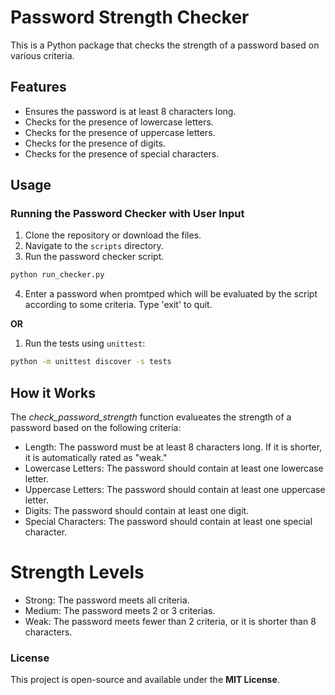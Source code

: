 # Password Strength Checker

This is a Python package that checks the strength of a password based on various criteria.

## Features

- Ensures the password is at least 8 characters long.
- Checks for the presence of lowercase letters.
- Checks for the presence of uppercase letters.
- Checks for the presence of digits.
- Checks for the presence of special characters.

## Usage

### Running the Password Checker with User Input

1. Clone the repository or download the files.
2. Navigate to the `scripts` directory.
3. Run the password checker script.

```bash
python run_checker.py
```

4. Enter a password when promtped which will be evaluated by the script according to some criteria. Type 'exit' to quit.

**OR**

1. Run the tests using `unittest`:

```bash
python -m unittest discover -s tests
```

## How it Works

The _check_password_strength_ function evalueates the strength of a password based on the following criteria:

- Length: The password must be at least 8 characters long. If it is shorter, it is automatically rated as "weak."
- Lowercase Letters: The password should contain at least one lowercase letter.
- Uppercase Letters: The password should contain at least one uppercase letter.
- Digits: The password should contain at least one digit.
- Special Characters: The password should contain at least one special character.

# Strength Levels

- Strong: The password meets all criteria.
- Medium: The password meets 2 or 3 criterias.
- Weak: The password meets fewer than 2 criteria, or it is shorter than 8 characters.

### License

This project is open-source and available under the **MIT License**.
